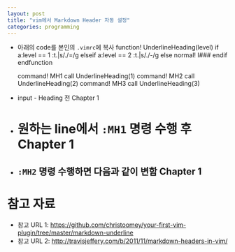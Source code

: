 ```yaml
---
layout: post
title: "vim에서 Markdown Header 자동 설정"
categories: programming
---
```


* 아래의 code를 본인의 `.vimrc`에 복사
    function! UnderlineHeading(level)
      if a:level == 1
        :t.|s/./=/g
      elseif a:level == 2
        :t.|s/./-/g
      else
        normal! I###<space>
      endif
    endfunction

    command! MH1 call UnderlineHeading(1)
    command! MH2 call UnderlineHeading(2)
    command! MH3 call UnderlineHeading(3)

* input - Heading 전
    Chapter 1
* 원하는 line에서 `:MH1` 명령 수행 후
    Chapter 1
    =========
* `:MH2` 명령 수행하면 다음과 같이 변함
    Chapter 1
    ---------

참고 자료
=========

- 참고 URL 1: https://github.com/christoomey/your-first-vim-plugin/tree/master/markdown-underline
- 참고 URL 2: http://travisjeffery.com/b/2011/11/markdown-headers-in-vim/

